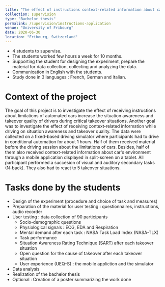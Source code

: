 ```yaml
---
title: "The effect of instructions context-related information about car limitations on driver's state and awareness"
collection: supervision
type: "Bachelor thesis"
permalink: /supervision/instructions-application
venue: "University of Fribourg"
date: 2020-06-30
location: "Fribourg, Switzerland"
---
```


* 4 students to supervise.
* The students worked few hours a week for 10 months.
* Supporting the student for designing the experiment, prepare the material for data collection, collecting and analyzing the data.
* Communication in English with the students. 
* Study done in 3 languages : French, German and Italian.


Context of the project 
======

The goal of this project is to investigate the effect of receiving instructions about limitations of automated cars increase the situation awareness and takeover quality of drivers during critical takeover situations. Another goal was to investigate the effect of receiving context-related information while driving on situation awareness and takeover quality. The data were collected on a fixed-based driving simulator where participants had to drive in conditional automation for about 1 hours. Half of them received material before the driving session about the limitations of cars. Besides, half of them also received context-related information about car's environment through a mobile application displayed in split-screen on a tablet. All participant performed a succesion of visual and auditory secondary tasks (N-back). They also had to react to 5 takeover situations.


Tasks done by the students
======

* Design of the experiment (procedure and choice of task and measures)
* Preparation of the material for user testing : questionnaires, instructions, audio recorder
* User testing : data collection of 90 participants
	* Socio-demographic questions
	* Physiological signals : ECG, EDA and Respiration
	* Mental demand after each task : NASA Task Load Index (NASA-TLX)
	* Task performance
	* Situation Awareness Rating Technique (SART) after each takeover situation
	* Open question for the cause of takeover after each takeover situation
	* User experience (UEQ-S) : the mobile appliction and the simulator
* Data analysis
* Realization of the bachelor thesis
* Optional : Creation of a poster summarizing the work done
